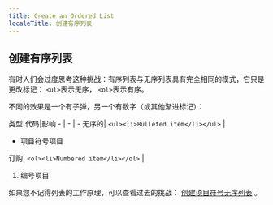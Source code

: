 ```yaml
---
title: Create an Ordered List
localeTitle: 创建有序列表
---
```

## 创建有序列表

有时人们会过度思考这种挑战：有序列表与无序列表具有完全相同的模式，它只是更改标记： `<ul>`表示无序， `<ol>`表示有序。

不同的效果是一个有子弹，另一个有数字（或其他渐进标记）：

类型|代码|影响 - | - | - 无序的| `<ul><li>Bulleted item</li></ul>` |

*   项目符号项目

订购| `<ol><li>Numbered item</li></ol>` |

1.  编号项目

如果您不记得列表的工作原理，可以查看过去的挑战： [创建项目符号无序列表](https://learn.freecodecamp.org/responsive-web-design/basic-html-and-html5/create-a-bulleted-unordered-list) 。